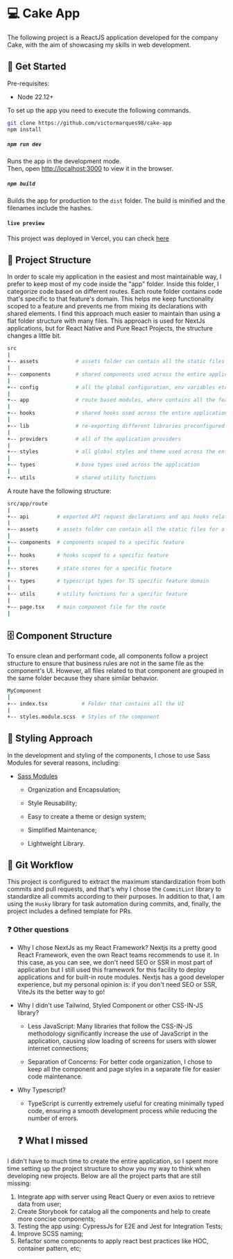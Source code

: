 # 💻 Cake App

The following project is a ReactJS application developed for the company Cake, with the aim of showcasing my skills in web development.

## 🚀 Get Started

Pre-requisites:

- Node 22.12+

To set up the app you need to execute the following commands.

```bash
git clone https://github.com/victormarques98/cake-app
npm install
```

##### `npm run dev`

Runs the app in the development mode.\
Then, open [http://localhost:3000](http://localhost:3000) to view it in the browser.

##### `npm build`

Builds the app for production to the `dist` folder.
The build is minified and the filenames include the hashes.

#### `live preview`

This project was deployed in Vercel, you can check [here]("https://main--wondrous-faun-d4f8ff.netlify.app/")

## 📂 Project Structure

In order to scale my application in the easiest and most maintainable way, I prefer to keep most of my code inside the "app" folder. Inside this folder, I categorize code based on different routes. Each route folder contains code that's specific to that feature's domain. This helps me keep functionality scoped to a feature and prevents me from mixing its declarations with shared elements. I find this approach much easier to maintain than using a flat folder structure with many files.
This approach is used for NextJs applications, but for React Native and Pure React Projects, the structure changes a little bit.

```sh
src
|
+-- assets            # assets folder can contain all the static files such as images, fonts, etc.
|
+-- components        # shared components used across the entire application
|
+-- config            # all the global configuration, env variables etc.
|
+-- app               # route based modules, where contains all the features
|
+-- hooks             # shared hooks used across the entire application
|
+-- lib               # re-exporting different libraries preconfigured for the application
|
+-- providers         # all of the application providers
|
+-- styles            # all global styles and theme used across the entire application
|
+-- types             # base types used across the application
|
+-- utils             # shared utility functions
```

A route have the following structure:

```sh
src/app/route
|
+-- api         # exported API request declarations and api hooks related to a specific feature
|
+-- assets      # assets folder can contain all the static files for a specific feature
|
+-- components  # components scoped to a specific feature
|
+-- hooks       # hooks scoped to a specific feature
|
+-- stores      # state stores for a specific feature
|
+-- types       # typescript types for TS specific feature domain
|
+-- utils       # utility functions for a specific feature
|
+-- page.tsx    # main component file for the route
|
```

## 🗄 Component Structure

To ensure clean and performant code, all components follow a project structure to ensure that business rules are not in the same file as the component's UI. However, all files related to that component are grouped in the same folder because they share similar behavior.

```sh
MyComponent
|
+-- index.tsx           # Folder that contains all the UI
|
+-- styles.module.scss  # Styles of the component

```

## 🎨 Styling Approach

In the development and styling of the components, I chose to use Sass Modules for several reasons, including:

- [Sass Modules](https://sass-lang.com/documentation/at-rules/use)

  - Organization and Encapsulation;

  - Style Reusability;

  - Easy to create a theme or design system;

  - Simplified Maintenance;

  - Lightweight Library.


## 🚦 Git Workflow

This project is configured to extract the maximum standardization from both commits and pull requests, and that's why I chose the `CommitLint` library to standardize all commits according to their purposes. In addition to that, I am using the `Husky` library for task automation during commits, and, finally, the project includes a defined template for PRs.

### ❓ Other questions

- Why I chose NextJs as my React Framework?
  Nextjs its a pretty good React Framework, even the own React teams recommends to use it. In this case, as you can see, we don't need SEO or SSR in most part of application but I still used this framework for this facility to deploy applications and for built-in route modules.
  Nextjs has a good developer experience, but my personal opinion is: if you don't need SEO or SSR, ViteJs its the better way to go!

- Why I didn't use Tailwind, Styled Component or other CSS-IN-JS library?

  - Less JavaScript: Many libraries that follow the CSS-IN-JS methodology significantly increase the use of JavaScript in the application, causing slow loading of screens for users with slower internet connections;

  - Separation of Concerns: For better code organization, I chose to keep all the component and page styles in a separate file for easier code maintenance.

- Why Typescript?

  - TypeScript is currently extremely useful for creating minimally typed code, ensuring a smooth development process while reducing the number of errors.


  ## ❓ What I missed

I didn't have to much time to create the entire application, so I spent more time setting up the project structure to show you my way to think when developing new projects.
Below are all the project parts that are still missing:

1. Integrate app with server using React Query or even axios to retrieve data from user;
2. Create Storybook for catalog all the components and help to create more concise components;
3. Testing the app using: CypressJs for E2E and Jest for Integration Tests;
4. Improve SCSS naming;
5. Refactor some components to apply react best practices like HOC, container pattern, etc;
